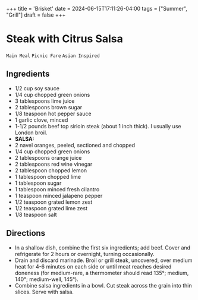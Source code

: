 +++
title = 'Brisket'
date = 2024-06-15T17:11:26-04:00
tags = ["Summer", "Grill"]
draft = false
+++
# Steak with Citrus Salsa

`Main Meal` `Picnic Fare` `Asian Inspired`

## **Ingredients**

- 1/2 cup soy sauce
- 1/4 cup chopped green onions
- 3 tablespoons lime juice
- 2 tablespoons brown sugar
- 1/8 teaspoon hot pepper sauce
- 1 garlic clove, minced
- 1-1/2 pounds beef top sirloin steak (about 1 inch thick). I usually use London broil. 
- **SALSA:**
- 2 navel oranges, peeled, sectioned and chopped
- 1/4 cup chopped green onions
- 2 tablespoons orange juice
- 2 tablespoons red wine vinegar
- 2 tablespoon chopped lemon
- 1 tablespoon chopped lime
- 1 tablespoon sugar
- 1 tablespoon minced fresh cilantro
- 1 teaspoon minced jalapeno pepper
- 1/2 teaspoon grated lemon zest
- 1/2 teaspoon grated lime zest
- 1/8 teaspoon salt

## **Directions**

- In a shallow dish, combine the first six ingredients; add beef. Cover and refrigerate for 2 hours or overnight, turning occasionally. 
- Drain and discard marinade. Broil or grill steak, uncovered, over medium heat for 4-6 minutes on each side or until meat reaches desired doneness (for medium-rare, a thermometer should read 135°; medium, 140°; medium-well, 145°). 
- Combine salsa ingredients in a bowl. Cut steak across the grain into thin slices. Serve with salsa. 
